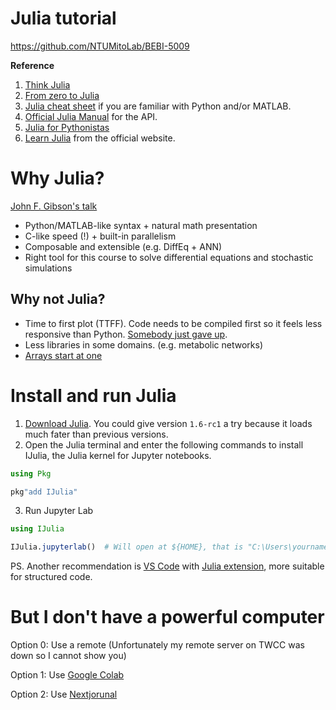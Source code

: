 # Julia tutorial

https://github.com/NTUMitoLab/BEBI-5009

**Reference**
1. [Think Julia](https://benlauwens.github.io/ThinkJulia.jl/latest/book.html)
2. [From zero to Julia](https://techytok.com/from-zero-to-julia/)
3. [Julia cheat sheet](https://juliadocs.github.io/Julia-Cheat-Sheet/) if you are familiar with Python and/or MATLAB.
4. [Official Julia Manual](https://docs.julialang.org/) for the API.
5. [Julia for Pythonistas](https://colab.research.google.com/github/ageron/julia_notebooks/blob/master/Julia_for_Pythonistas.ipynb)
6. [Learn Julia](https://julialang.org/learning/) from the official website.

# Why Julia?

[John F. Gibson's talk](https://github.com/johnfgibson/whyjulia/blob/master/1-whyjulia.ipynb)

- Python/MATLAB-like syntax + natural math presentation
- C-like speed (!) + built-in parallelism
- Composable and extensible (e.g. DiffEq + ANN)
- Right tool for this course to solve differential equations and stochastic simulations

## Why not Julia?

- Time to first plot (TTFF). Code needs to be compiled first so it feels less responsive than Python. [Somebody just gave up](https://www.zverovich.net/2016/05/13/giving-up-on-julia.html).
- Less libraries in some domains. (e.g. metabolic networks)
- [Arrays start at one](https://i.imgur.com/VRSkSGd.jpg)

# Install and run Julia

1. [Download Julia](https://julialang.org/downloads/). You could give version `1.6-rc1` a try because it loads much fater than previous versions.
2. Open the Julia terminal and enter the following commands to install IJulia, the Julia kernel for Jupyter notebooks.

```julia
using Pkg

pkg"add IJulia"
```

3. Run Jupyter Lab

```julia
using IJulia

IJulia.jupyterlab()  # Will open at ${HOME}, that is "C:\Users\yourname\" in Windows.
```

PS. Another recommendation is [VS Code](https://code.visualstudio.com/) with [Julia extension](https://www.julia-vscode.org/), more suitable for structured code.

# But I don't have a powerful computer

Option 0: Use a remote (Unfortunately my remote server on TWCC was down so I cannot show you)

Option 1: Use [Google Colab](https://colab.research.google.com/github/ageron/julia_notebooks/blob/master/Julia_for_Pythonistas.ipynb)

Option 2: Use [Nextjorunal](https://nextjournal.com/)
